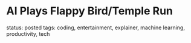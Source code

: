 # AI Plays Flappy Bird/Temple Run

status: posted
tags: coding, entertainment, explainer, machine learning, productivity, tech